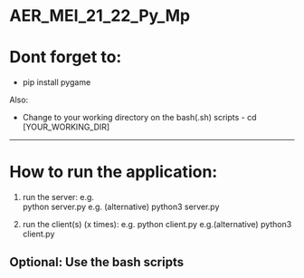 # AER_MEI_21_22_Py_Mp

 # Dont forget to:

 * pip install pygame

Also:

 * Change to your working directory on the bash(.sh) scripts
        - cd [YOUR_WORKING_DIR]

 ----------------------------------------------

# How to run the application: 

 1. run the server:
    e.g.    
        python server.py
    e.g. (alternative)
        python3 server.py

2. run the client(s) (x times):
    e.g. 
        python client.py
    e.g.(alternative)
        python3 client.py 

Optional: Use the bash scripts
------------------------------------------------